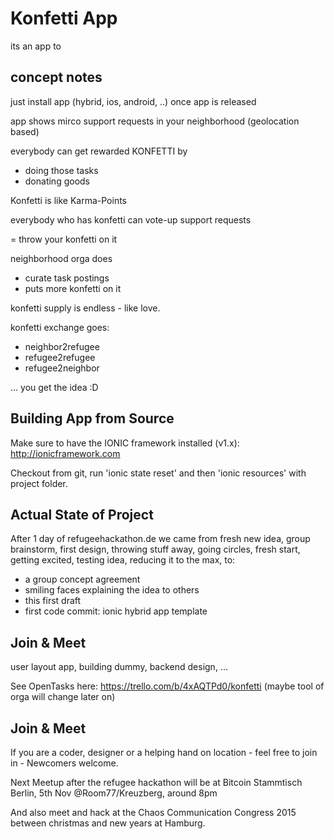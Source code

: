 # Konfetti App

its an app to 

## concept notes

just install app (hybrid, ios, android, ..) once app is released

app shows mirco support requests in your neighborhood (geolocation based)

everybody can get rewarded KONFETTI by
- doing those tasks
- donating goods

Konfetti is like Karma-Points

everybody who has konfetti can
vote-up support requests

= throw your konfetti on it

neighborhood orga does
- curate task postings
- puts more konfetti on it

konfetti supply is endless - like love.

konfetti exchange goes:
- neighbor2refugee
- refugee2refugee
- refugee2neighbor

... you get the idea :D

## Building App from Source

Make sure to have the IONIC framework installed (v1.x): http://ionicframework.com

Checkout from git, run 'ionic state reset' and then 'ionic resources' with project folder.

## Actual State of Project

After 1 day of refugeehackathon.de we came from fresh new idea, group brainstorm, first design, throwing stuff away, going circles, fresh start, getting excited, testing idea, reducing it to the max, to:

- a group concept agreement
- smiling faces explaining the idea to others
- this first draft
- first code commit: ionic hybrid app template

## Join & Meet

user layout app, building dummy, backend design, ...

See OpenTasks here: https://trello.com/b/4xAQTPd0/konfetti (maybe tool of orga will change later on)

## Join & Meet

If you are a coder, designer or a helping hand on location - feel free to join in - Newcomers welcome.

Next Meetup after the refugee hackathon will be at Bitcoin Stammtisch Berlin, 5th Nov @Room77/Kreuzberg, around 8pm

And also meet and hack at the Chaos Communication Congress 2015 between christmas and new years at Hamburg.
